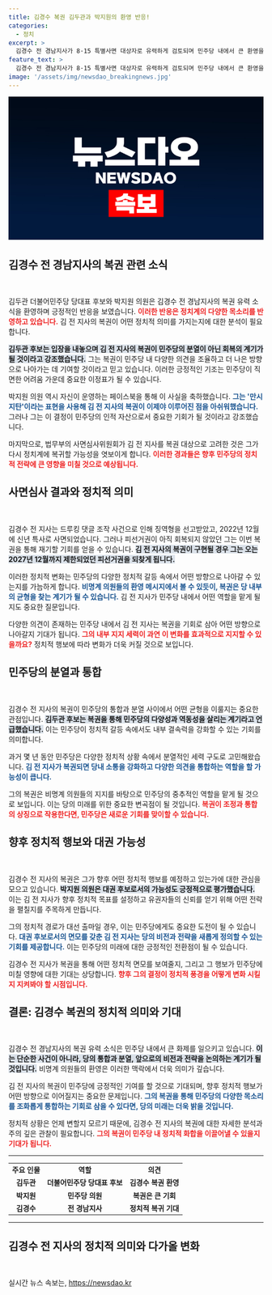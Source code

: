 ```yaml
---
title: 김경수 복권 김두관과 박지원의 환영 반응!
categories:
  - 정치
excerpt: >
  김경수 전 경남지사가 8·15 특별사면 대상자로 유력하게 검토되며 민주당 내에서 큰 환영을 받고 있다. 김두관 후보와 박지원 의원은 그의 복권이 당의 다양성과 역동성을 높이는 계기가 될 것이라며 기대감을 표명했다.
feature_text: >
  김경수 전 경남지사가 8·15 특별사면 대상자로 유력하게 검토되며 민주당 내에서 큰 환영을 받고 있다. 김두관 후보와 박지원 의원은 그의 복권이 당의 다양성과 역동성을 높이는 계기가 될 것이라며 기대감을 표명했다.
image: '/assets/img/newsdao_breakingnews.jpg'
---
```


<p><img src="/assets/img/newsdao_breakingnews.jpg" alt="ranknews 속보" /></p>

<h2 data-ke-size="size26">김경수 전 경남지사의 복권 관련 소식</h2>

<p data-ke-size="size16">&nbsp;</p>

<p>김두관 더불어민주당 당대표 후보와 박지원 의원은 김경수 전 경남지사의 복권 유력 소식을 환영하며 긍정적인 반응을 보였습니다. <b><span style="color: #ee2323;">이러한 반응은 정치계의 다양한 목소리를 반영하고 있습니다.</span></b> 김 전 지사의 복권이 어떤 정치적 의미를 가지는지에 대한 분석이 필요합니다. </p>

<p><b><span style="background-color: #21538527;">김두관 후보는 입장을 내놓으며 김 전 지사의 복권이 민주당의 분열이 아닌 회복의 계기가 될 것이라고 강조했습니다.</span></b> 그는 복권이 민주당 내 다양한 의견을 조율하고 더 나은 방향으로 나아가는 데 기여할 것이라고 믿고 있습니다. 이러한 긍정적인 기조는 민주당이 직면한 어려움 가운데 중요한 이정표가 될 수 있습니다. </p>

<p>박지원 의원 역시 자신이 운영하는 페이스북을 통해 이 사실을 축하했습니다. <b><span style="color: #1a5490;">그는 '만시지탄'이라는 표현을 사용해 김 전 지사의 복권이 이제야 이루어진 점을 아쉬워했습니다.</span></b> 그러나 그는 이 결정이 민주당의 인적 자산으로서 중요한 기회가 될 것이라고 강조했습니다. </p>

<p>마지막으로, 법무부의 사면심사위원회가 김 전 지사를 복권 대상으로 고려한 것은 그가 다시 정치계에 복귀할 가능성을 엿보이게 합니다. <b><span style="color: #ee2323;">이러한 경과들은 향후 민주당의 정치적 전략에 큰 영향을 미칠 것으로 예상됩니다.</span></b> </p>

<h2 data-ke-size="size26">사면심사 결과와 정치적 의미</h2>

<p data-ke-size="size16">&nbsp;</p>

<p>김경수 전 지사는 드루킹 댓글 조작 사건으로 인해 징역형을 선고받았고, 2022년 12월에 신년 특사로 사면되었습니다. 그러나 피선거권이 아직 회복되지 않았던 그는 이번 복권을 통해 재기할 기회를 얻을 수 있습니다. <b><span style="background-color: #21538527;">김 전 지사의 복권이 구현될 경우 그는 오는 2027년 12월까지 제한되었던 피선거권을 되찾게 됩니다.</span></b></p>

<p>이러한 정치적 변화는 민주당의 다양한 정치적 갈등 속에서 어떤 방향으로 나아갈 수 있는지를 가늠하게 합니다. <b><span style="color: #1a5490;">비명계 의원들의 환영 메시지에서 볼 수 있듯이, 복권은 당 내부의 균형을 찾는 계기가 될 수 있습니다.</span></b> 김 전 지사가 민주당 내에서 어떤 역할을 맡게 될지도 중요한 질문입니다. </p>

<p>다양한 의견이 존재하는 민주당 내에서 김 전 지사는 복권을 기회로 삼아 어떤 방향으로 나아갈지 기대가 됩니다. <b><span style="color: #ee2323;">그의 내부 지지 세력이 과연 이 변화를 효과적으로 지지할 수 있을까요?</span></b> 정치적 행보에 따라 변화가 더욱 커질 것으로 보입니다.</p>

<h2 data-ke-size="size26">민주당의 분열과 통합</h2>

<p data-ke-size="size16">&nbsp;</p>

<p>김경수 전 지사의 복권이 민주당의 통합과 분열 사이에서 어떤 균형을 이룰지는 중요한 관점입니다. <b><span style="background-color: #21538527;">김두관 후보는 복권을 통해 민주당의 다양성과 역동성을 살리는 계기라고 언급했습니다.</span></b> 이는 민주당이 정치적 갈등 속에서도 내부 결속력을 강화할 수 있는 기회를 의미합니다.</p>

<p>과거 몇 년 동안 민주당은 다양한 정치적 상황 속에서 분열적인 세력 구도로 고민해왔습니다. <b><span style="color: #1a5490;">김 전 지사가 복권되면 당내 소통을 강화하고 다양한 의견을 통합하는 역할을 할 가능성이 큽니다.</span></b> </p>

<p>그의 복권은 비명계 의원들의 지지를 바탕으로 민주당의 중추적인 역할을 맡게 될 것으로 보입니다. 이는 당의 미래를 위한 중요한 변곡점이 될 것입니다. <b><span style="color: #ee2323;">복권이 조정과 통합의 상징으로 작용한다면, 민주당은 새로운 기회를 맞이할 수 있습니다.</span></b></p>

<h2 data-ke-size="size26">향후 정치적 행보와 대권 가능성</h2>

<p data-ke-size="size16">&nbsp;</p>

<p>김경수 전 지사의 복권은 그가 향후 어떤 정치적 행보를 예정하고 있는가에 대한 관심을 모으고 있습니다. <b><span style="background-color: #21538527;">박지원 의원은 대권 후보로서의 가능성도 긍정적으로 평가했습니다.</span></b> 이는 김 전 지사가 향후 정치적 목표를 설정하고 유권자들의 신뢰를 얻기 위해 어떤 전략을 펼칠지를 주목하게 만듭니다.</p>

<p>그의 정치적 경로가 대선 출마일 경우, 이는 민주당에게도 중요한 도전이 될 수 있습니다. <b><span style="color: #1a5490;">대권 후보로서의 면모를 갖춘 김 전 지사는 당의 비전과 전략을 새롭게 정의할 수 있는 기회를 제공합니다.</span></b> 이는 민주당의 미래에 대한 긍정적인 전환점이 될 수 있습니다.</p>

<p>김경수 전 지사가 복권을 통해 어떤 정치적 면모를 보여줄지, 그리고 그 행보가 민주당에 미칠 영향에 대한 기대는 상당합니다. <b><span style="color: #ee2323;">향후 그의 결정이 정치적 풍경을 어떻게 변화 시킬지 지켜봐야 할 시점입니다.</span></b></p>

<h2 data-ke-size="size26">결론: 김경수 복권의 정치적 의미와 기대</h2>

<p data-ke-size="size16">&nbsp;</p>

<p>김경수 전 경남지사의 복권 유력 소식은 민주당 내에서 큰 화제를 일으키고 있습니다. <b><span style="background-color: #21538527;">이는 단순한 사건이 아니라, 당의 통합과 분열, 앞으로의 비전과 전략을 논의하는 계기가 될 것입니다.</span></b> 비명계 의원들의 환영은 이러한 맥락에서 더욱 의미가 깊습니다. </p>

<p>김 전 지사의 복권이 민주당에 긍정적인 기여를 할 것으로 기대되며, 향후 정치적 행보가 어떤 방향으로 이어질지는 중요한 문제입니다. <b><span style="color: #1a5490;">그의 복권을 통해 민주당의 다양한 목소리를 조화롭게 통합하는 기회로 삼을 수 있다면, 당의 미래는 더욱 밝을 것입니다.</span></b></p>

<p>정치적 상황은 언제 변할지 모르기 때문에, 김경수 전 지사의 복권에 대한 자세한 분석과 주의 깊은 관찰이 필요합니다. <b><span style="color: #ee2323;">그의 복권이 민주당 내 정치적 화합을 이끌어낼 수 있을지 기대가 됩니다.</span></b> </p>

<hr> 

<table>

<tr>
<td style="text-align: center; height: 17px;"><b>주요 인물</b></td>
<td style="text-align: center; height: 17px;"><b>역할</b></td>
<td style="text-align: center; height: 17px;"><b>의견</b></td>
</tr>
<tr>
<td style="text-align: center; height: 17px;"><b>김두관</b></td>
<td style="text-align: center; height: 17px;"><b>더불어민주당 당대표 후보</b></td>
<td style="text-align: center; height: 17px;"><b>김경수 복권 환영</b></td>
</tr>
<tr>
<td style="text-align: center; height: 17px;"><b>박지원</b></td>
<td style="text-align: center; height: 17px;"><b>민주당 의원</b></td>
<td style="text-align: center; height: 17px;"><b>복권은 큰 기회</b></td>
</tr>
<tr>
<td style="text-align: center; height: 17px;"><b>김경수</b></td>
<td style="text-align: center; height: 17px;"><b>전 경남지사</b></td>
<td style="text-align: center; height: 17px;"><b>정치적 복귀 기대</b></td>
</tr>
</table> 

<hr> 

<h2 data-ke-size="size26">김경수 전 지사의 정치적 의미와 다가올 변화</h2>

<p data-ke-size="size16">&nbsp;</p>
실시간 뉴스 속보는, <a href="https://newsdao.kr" rel="dofollow">https://newsdao.kr</a>


